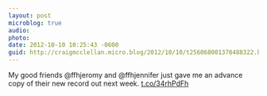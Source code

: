 ```yaml
---
layout: post
microblog: true
audio: 
photo: 
date: 2012-10-10 10:25:43 -0600
guid: http://craigmcclellan.micro.blog/2012/10/10/t256068001378488322.html
---
```

My good friends @ffhjeromy and @ffhjennifer just gave me an advance copy of their new record out next week.  [t.co/34rhPdFh](http://t.co/34rhPdFh)
